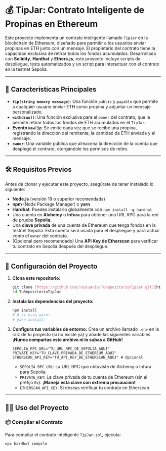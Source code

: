 

# 💰 TipJar: Contrato Inteligente de Propinas en Ethereum

Este proyecto implementa un contrato inteligente llamado `TipJar` en la blockchain de Ethereum, diseñado para permitir a los usuarios enviar propinas en ETH junto con un mensaje. El propietario del contrato tiene la capacidad exclusiva de retirar todos los fondos acumulados. Desarrollado con **Solidity**, **Hardhat** y **Ethers.js**, este proyecto incluye scripts de despliegue, tests automatizados y un script para interactuar con el contrato en la testnet Sepolia.

---

## 🌟 Características Principales

* **`tip(string memory message)`**: Una función `public` y `payable` que permite a cualquier usuario enviar ETH como propina y adjuntar un mensaje personalizado.
* **`withdraw()`**: Una función exclusiva para el `owner` del contrato, que le permite retirar todos los fondos de ETH acumulados en el `TipJar`.
* **Evento `NewTip`**: Se emite cada vez que se recibe una propina, registrando la dirección del remitente, la cantidad de ETH enviada y el mensaje.
* **`owner`**: Una variable pública que almacena la dirección de la cuenta que desplegó el contrato, otorgándole los permisos de retiro.

---

## 🛠️ Requisitos Previos

Antes de clonar y ejecutar este proyecto, asegúrate de tener instalado lo siguiente:

* **Node.js** (versión 18 o superior recomendada)
* **npm** (Node Package Manager) o **yarn**
* **Hardhat**: Puedes instalarlo globalmente con `npm install -g hardhat`
* Una cuenta en **Alchemy** o **Infura** para obtener una URL RPC para la red de prueba **Sepolia**.
* Una **clave privada** de una cuenta de Ethereum que tenga fondos en la testnet Sepolia. Esta cuenta será usada para el despliegue y para actuar como el `owner` del contrato.
* (Opcional pero recomendado) Una **API Key de Etherscan** para verificar tu contrato en Sepolia después del despliegue.

---

## 🚀 Configuración del Proyecto

1.  **Clona este repositorio:**
    ```bash
    git clone [https://github.com/TuUsuario/TuRepositorioTipJar.git](https://github.com/TuUsuario/TuRepositorioTipJar.git)
    cd TuRepositorioTipJar
    ```

2.  **Instala las dependencias del proyecto:**
    ```bash
    npm install
    # O si usas yarn:
    # yarn install
    ```

3.  **Configura tus variables de entorno:**
    Crea un archivo llamado `.env` en la raíz de tu proyecto (si no existe ya) y añade las siguientes variables. **¡Nunca compartas este archivo ni lo subas a GitHub!**

    ```dotenv
    SEPOLIA_RPC_URL="TU_URL_RPC_DE_SEPOLIA_AQUI"
    PRIVATE_KEY="TU_CLAVE_PRIVADA_DE_ETHEREUM_AQUI"
    ETHERSCAN_API_KEY="TU_API_KEY_DE_ETHERSCAN_AQUI" # Opcional
    ```
    * `SEPOLIA_RPC_URL`: La URL RPC que obtuviste de Alchemy o Infura para Sepolia.
    * `PRIVATE_KEY`: La clave privada de tu cuenta de Ethereum (sin el prefijo `0x`). **¡Maneja esta clave con extrema precaución!**
    * `ETHERSCAN_API_KEY`: Si deseas verificar tu contrato en Etherscan.

---

## 👨‍💻 Uso del Proyecto

### 📦 Compilar el Contrato

Para compilar el contrato inteligente `TipJar.sol`, ejecuta:

```bash
npx hardhat compile
